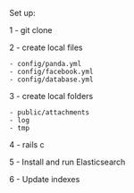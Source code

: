 Set up:

1 - git clone   

2 - create local files

    - config/panda.yml
    - config/facebook.yml
    - config/database.yml
3 - create local folders       

    - public/attachments
    - log
    - tmp

4 - rails c    

5 - Install and run Elasticsearch

6 - Update indexes